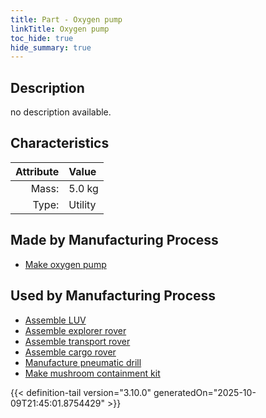 ```yaml
---
title: Part - Oxygen pump
linkTitle: Oxygen pump
toc_hide: true
hide_summary: true
---
```

<!-- This is generated by the MarsSim HelpGenertor, do not edit. -->

## Description
no description available.

## Characteristics

| Attribute      | Value |
|--------:|:------|
|Mass:|5.0 kg|
|Type:|Utility|

## Made by Manufacturing Process

- [Make oxygen pump](/docs/definitions/process/make-oxygen-pump)

## Used by Manufacturing Process

- [Assemble LUV](/docs/definitions/process/assemble-luv)
- [Assemble explorer rover](/docs/definitions/process/assemble-explorer-rover)
- [Assemble transport rover](/docs/definitions/process/assemble-transport-rover)
- [Assemble cargo rover](/docs/definitions/process/assemble-cargo-rover)
- [Manufacture pneumatic drill](/docs/definitions/process/manufacture-pneumatic-drill)
- [Make mushroom containment kit](/docs/definitions/process/make-mushroom-containment-kit)



{{< definition-tail version="3.10.0" generatedOn="2025-10-09T21:45:01.8754429" >}}




